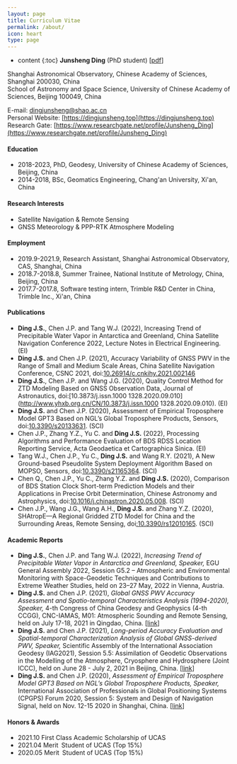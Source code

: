 ```yaml
---
layout: page
title: Curriculum Vitae
permalink: /about/
icon: heart
type: page
---
```

* content
{:toc}
**Junsheng Ding** (PhD student) [[pdf](https://github.com/Sardingfish/Sardingfish.github.io/blob/master/page/CV_DingJS.pdf)]

Shanghai Astronomical Observatory, Chinese Academy of Sciences, Shanghai 200030, China  
School of Astronomy and Space Science, University of Chinese Academy of Sciences, Beijing 100049, China

E-mail: <u>dingjunsheng@shao.ac.cn</u>  
Personal Website: [https://dingjunsheng.top](https://dingjunsheng.top)  
Research Gate: [https://www.researchgate.net/profile/Junsheng_Ding](https://www.researchgate.net/profile/Junsheng_Ding)

#### **Education**
- 2018-2023, PhD, Geodesy, University of Chinese Academy of Sciences, Beijing, China
- 2014-2018, BSc, Geomatics Engineering, Chang'an University, Xi'an, China

#### **Research Interests**
- Satellite Navigation & Remote Sensing
- GNSS Meteorology & PPP-RTK Atmosphere Modeling

#### **Employment**
- 2019.9-2021.9, Research Assistant, Shanghai Astronomical Observatory, CAS, Shanghai, China
- 2018.7-2018.8, Summer Trainee, National Institute of Metrology, China, Beijing, China
- 2017.7-2017.8, Software testing intern, Trimble R&D Center in China, Trimble Inc., Xi'an, China

#### **Publications**
- **Ding J.S.**, Chen J.P. and Tang W.J. (2022), Increasing Trend of Precipitable Water Vapor in Antarctica and Greenland, China Satellite Navigation Conference 2022, Lecture Notes in Electrical Engineering. (EI)
- **Ding J.S.** and Chen J.P. (2021), Accuracy Variability of GNSS PWV in the Range of Small and Medium Scale Areas, China Satellite Navigation Conference, CSNC 2021, doi:[10.26914/c.cnkihy.2021.002146](https://kns.cnki.net/kcms/detail/detail.aspx?dbcode=CPFD&dbname=CPFDTEMP&filename=WXDH202105001003&v=dT%25mmd2Fa%25mmd2F9hFJSEf0ab7zHb6xI4R4joiAEOerCFtZOWXnGwmaTEorOUXeytcIdnrw2Kuh68fC%25mmd2BcNcmc%3d)
- **Ding J.S.**, Chen J.P. and Wang J.G. (2020), Quality Control Method for ZTD Modeling Based on GNSS Observation Data, Journal of Astronautics, doi:[10.3873/j.issn.1000 1328.2020.09.010](http://www.yhxb.org.cn/CN/10.3873/j.issn.1000  1328.2020.09.010). (EI)
- **Ding J.S.** and Chen J.P. (2020), Assessment of Empirical Troposphere Model GPT3 Based on NGL’s Global Troposphere Products, Sensors, doi:[10.3390/s20133631](https://www.mdpi.com/1424-8220/20/13/3631). (SCI)
- Chen J.P., Zhang Y.Z., Yu C. and **Ding J.S.** (2022), Processing Algorithms and Performance Evaluation of BDS RDSS Location Reporting Service, Acta Geodaetica et Cartographica Sinica. (EI)
- Tang W.J., Chen J.P., Yu C., **Ding J.S.** and Wang R.Y. (2021), A New Ground-based Pseudolite System Deployment Algorithm Based on MOPSO, Sensors, doi:[10.3390/s21165364](https://www.mdpi.com/1424-8220/21/16/5364). (SCI)
- Chen Q., Chen J.P., Yu C., Zhang Y.Z. and **Ding J.S.** (2020), Comparison of BDS Station Clock Short-term Prediction Models and their Applications in Precise Orbit Determination, Chinese Astronomy and Astrophysics, doi:[10.1016/j.chinastron.2020.05.008](https://www.sciencedirect.com/science/article/pii/S0275106220300357). (SCI)
- Chen J.P., Wang J.G., Wang A.H., **Ding J.S.** and Zhang Y.Z. (2020), SHAtropE—A Regional Gridded ZTD Model for China and the Surrounding Areas, Remote Sensing, doi[:10.3390/rs12010165](https://www.mdpi.com/2072-4292/12/1/165). (SCI)

#### **Academic Reports**

- **Ding J.S.**, Chen J.P. and Tang W.J. (2022), *Increasing Trend of Precipitable Water Vapor in Antarctica and Greenland, Speaker,* EGU General Assembly 2022, Session G5.2 – Atmospheric and Environmental Monitoring with Space-Geodetic Techniques and Contributions to Extreme Weather Studies, held on 23–27 May, 2022 in Vienna, Austria.
- **Ding J.S.** and Chen J.P. (2021), *Global GNSS PWV Accuracy Assessment and Spatio-temporal Characteristics Analysis (1994-2020), Speaker,* 4-th  Congress of China Geodesy and Geophysics (4-th CCGG), CNC-IAMAS, M01: Atmospheric Sounding and Remote Sensing, held on July 17-18, 2021 in Qingdao, China. [[link](http://ddl.escience.cn/f/VWbR)]
- **Ding J.S.** and Chen J.P. (2021), *Long-period Accuracy Evaluation and Spatial-temporal Characterization Analysis of Global GNSS-derived PWV, Speaker,* Scientific Assembly of the International Association Geodesy (IAG2021), Session 5.5: Assimilation of Geodetic Observations in the Modelling of the Atmosphere, Cryosphere and Hydrosphere (Joint ICCC),  held on June 28 - July 2, 2021 in Beijing, China. [[link](https://www.iag2021.com/en/web/program/1646)]
- **Ding J.S.** and Chen J.P. (2020), *Assessment of Empirical Troposphere Model GPT3 Based on NGL’s Global Troposphere Products, Speaker,* International Association of Professionals in Global Positioning Systems (CPGPS) Forum 2020, Session 5: System and Design of Navigation Signal, held on Nov. 12-15 2020 in Shanghai, China. [[link](http://202.127.29.4/shao_gnss_ac/cpgps2020/program_online.html)]

#### **Honors & Awards**

- 2021.10 First Class Academic Scholarship of UCAS
- 2021.04 Merit Student of UCAS (Top 15%)
- 2020.05 Merit Student of UCAS (Top 15%)

